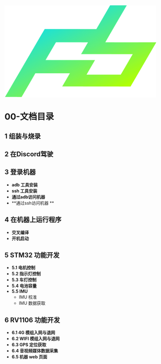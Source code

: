 ![](../../png/logo.png)

# 00-文档目录

## 1 组装与烧录

## 2 在Discord驾驶

## 3 登录机器

* **adb 工具安装**
* **ssh 工具安装**
* **通过adb访问机器**
* **通过ssh访问机器 **

## 4 在机器上运行程序

* **交叉编译**
* **开机启动**

## 5 STM32 功能开发

* **5.1 电机控制**
* **5.2 指示灯控制**
* **5.3 车灯控制**
* **5.4 电池容量**
* **5.5 IMU**
  * IMU 校准
  * IMU 数据获取

## 6 RV1106 功能开发

* **6.1 4G 模组入网与退网**
* **6.2 WIFI 模组入网与退网**
* **6.3 GPS 定位获取**
* **6.4  音视频媒体数据采集**
* **6.5 机器 web 页面**

